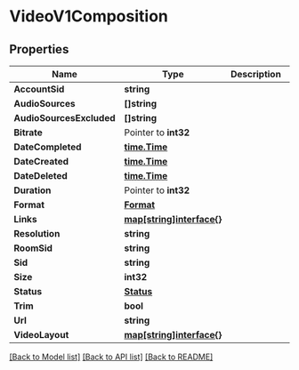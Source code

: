 # VideoV1Composition

## Properties

Name | Type | Description | Notes
------------ | ------------- | ------------- | -------------
**AccountSid** | **string** |  | [optional] 
**AudioSources** | **[]string** |  | [optional] 
**AudioSourcesExcluded** | **[]string** |  | [optional] 
**Bitrate** | Pointer to **int32** |  | [optional] 
**DateCompleted** | [**time.Time**](time.Time.md) |  | [optional] 
**DateCreated** | [**time.Time**](time.Time.md) |  | [optional] 
**DateDeleted** | [**time.Time**](time.Time.md) |  | [optional] 
**Duration** | Pointer to **int32** |  | [optional] 
**Format** | [**Format**](format.md) |  | [optional] 
**Links** | [**map[string]interface{}**](.md) |  | [optional] 
**Resolution** | **string** |  | [optional] 
**RoomSid** | **string** |  | [optional] 
**Sid** | **string** |  | [optional] 
**Size** | **int32** |  | [optional] 
**Status** | [**Status**](status.md) |  | [optional] 
**Trim** | **bool** |  | [optional] 
**Url** | **string** |  | [optional] 
**VideoLayout** | [**map[string]interface{}**](.md) |  | [optional] 

[[Back to Model list]](../README.md#documentation-for-models) [[Back to API list]](../README.md#documentation-for-api-endpoints) [[Back to README]](../README.md)


